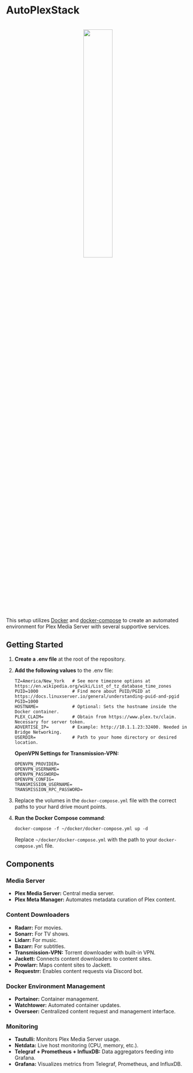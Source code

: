 # AutoPlexStack
<br>
<div align="center">
    <img src="https://github.com/joshdev8/AutoPlexStack/assets/19192998/8c7db195-684f-481e-8367-f84904598743" width="40%" height="auto"/>
</div>
<br>
<br>

This setup utilizes [Docker](https://www.docker.com/) and [docker-compose](https://docs.linuxserver.io/general/docker-compose) to create an automated environment for Plex Media Server with several supportive services.

## Getting Started

1. **Create a .env file** at the root of the repository.
2. **Add the following values** to the .env file:

    ```
    TZ=America/New_York   # See more timezone options at https://en.wikipedia.org/wiki/List_of_tz_database_time_zones
    PUID=1000             # Find more about PUID/PGID at https://docs.linuxserver.io/general/understanding-puid-and-pgid
    PGID=1000
    HOSTNAME=             # Optional: Sets the hostname inside the Docker container.
    PLEX_CLAIM=           # Obtain from https://www.plex.tv/claim. Necessary for server token.
    ADVERTISE_IP=         # Example: http://10.1.1.23:32400. Needed in Bridge Networking.
    USERDIR=              # Path to your home directory or desired location.
    ```

    **OpenVPN Settings for Transmission-VPN:**
    ```
    OPENVPN_PROVIDER=
    OPENVPN_USERNAME=
    OPENVPN_PASSWORD=
    OPENVPN_CONFIG=
    TRANSMISSION_USERNAME=
    TRANSMISSION_RPC_PASSWORD=
    ```
    
3. Replace the volumes in the `docker-compose.yml` file with the correct paths to your hard drive mount points.

4. **Run the Docker Compose command**:

    ```
    docker-compose -f ~/docker/docker-compose.yml up -d
    ```

    Replace `~/docker/docker-compose.yml` with the path to your `docker-compose.yml` file.

## Components

### Media Server

- **Plex Media Server:** Central media server.
- **Plex Meta Manager:** Automates metadata curation of Plex content.

### Content Downloaders

- **Radarr:** For movies.
- **Sonarr:** For TV shows.
- **Lidarr:** For music.
- **Bazarr:** For subtitles.
- **Transmission-VPN:** Torrent downloader with built-in VPN.
- **Jackett:** Connects content downloaders to content sites.
- **Prowlarr:** Maps content sites to Jackett.
- **Requestrr:** Enables content requests via Discord bot.

### Docker Environment Management

- **Portainer:** Container management.
- **Watchtower:** Automated container updates.
- **Overseer:** Centralized content request and management interface.

### Monitoring

- **Tautulli:** Monitors Plex Media Server usage.
- **Netdata:** Live host monitoring (CPU, memory, etc.).
- **Telegraf + Prometheus + InfluxDB:** Data aggregators feeding into Grafana.
- **Grafana:** Visualizes metrics from Telegraf, Prometheus, and InfluxDB.
